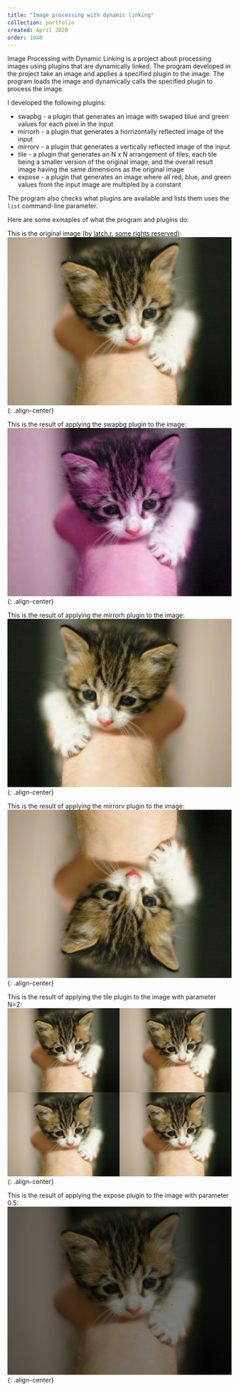 ```yaml
---
title: "Image processing with dynamic linking"
collection: portfolio
created: April 2020
order: 1040
---
```

Image Processing with Dynamic Linking is a project about processing images using plugins that are dynamically linked. The program developed in the project take an image and applies a specified plugin to the image. The program loads the image and dynamically calls the specified plugin to process the image.

I developed the following plugins:
- swapbg - a plugin that generates an image with swaped blue and green values for each pixel in the input
- mirrorh - a plugin that generates a horrizontally reflected image of the input
- mirrorv - a plugin that generates a vertically reflected image of the input
- tile - a plugin that generates an N x N arrangement of tiles, each tile being a smaller version of the original image, and the overall result image having the same dimensions as the original image
- expose - a plugin that generates an image where all red, blue, and green values from the input image are multipled by a constant

The program also checks what plugins are available and lists them uses the `list` command-line parameter.

Here are some exmaples of what the program and plugins do:

This is the original image (by [latch.r](https://www.flickr.com/photos/lachlanrogers/), [some rights reserved](https://creativecommons.org/licenses/by-sa/2.0/)):
![A kitten](/images/portfolio/dynamic_image_kitten.png){: .align-center}

This is the result of applying the swapbg plugin to the image:
![The result of applying the swapbg plugin to the kitten image](/images/portfolio/dynamic_image_kitten_swapbg.png){: .align-center}

This is the result of applying the mirrorh plugin to the image:
![The result of applying the mirrorh plugin to the kitten image](/images/portfolio/dynamic_image_kitten_mirrorh.png){: .align-center}

This is the result of applying the mirrorv plugin to the image:
![The result of applying the mirrorv plugin to the kitten image](/images/portfolio/dynamic_image_kitten_mirrorv.png){: .align-center}

This is the result of applying the tile plugin to the image with parameter N=2:
![The result of applying the tile plugin to the kitten image](/images/portfolio/dynamic_image_kitten_title.png){: .align-center}

This is the result of applying the expose plugin to the image with parameter 0.5:
![The result of applying the expose plugin to the kitten image](/images/portfolio/dynamic_image_kitten_expose.png){: .align-center}
